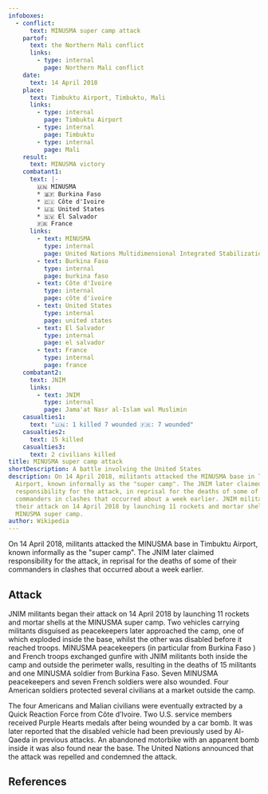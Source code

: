 ```yaml
---
infoboxes:
  - conflict:
      text: MINUSMA super camp attack
    partof:
      text: the Northern Mali conflict
      links:
        - type: internal
          page: Northern Mali conflict
    date:
      text: 14 April 2018
    place:
      text: Timbuktu Airport, Timbuktu, Mali
      links:
        - type: internal
          page: Timbuktu Airport
        - type: internal
          page: Timbuktu
        - type: internal
          page: Mali
    result:
      text: MINUSMA victory
    combatant1:
      text: |-
        🇺🇳 MINUSMA
        * 🇧🇫 Burkina Faso
        * 🇨🇮 Côte d'Ivoire
        * 🇺🇸 United States
        * 🇸🇻 El Salvador
        🇫🇷 France
      links:
        - text: MINUSMA
          type: internal
          page: United Nations Multidimensional Integrated Stabilization Mission in Mali
        - text: Burkina Faso
          type: internal
          page: burkina faso
        - text: Côte d'Ivoire
          type: internal
          page: côte d'ivoire
        - text: United States
          type: internal
          page: united states
        - text: El Salvador
          type: internal
          page: el salvador
        - text: France
          type: internal
          page: france
    combatant2:
      text: JNIM
      links:
        - text: JNIM
          type: internal
          page: Jama'at Nasr al-Islam wal Muslimin
    casualties1:
      text: "🇺🇳: 1 killed 7 wounded 🇫🇷: 7 wounded"
    casualties2:
      text: 15 killed
    casualties3:
      text: 2 civilians killed
title: MINUSMA super camp attack
shortDescription: A battle involving the United States
description: On 14 April 2018, militants attacked the MINUSMA base in Timbuktu
  Airport, known informally as the "super camp". The JNIM later claimed
  responsibility for the attack, in reprisal for the deaths of some of their
  commanders in clashes that occurred about a week earlier. JNIM militants began
  their attack on 14 April 2018 by launching 11 rockets and mortar shells at the
  MINUSMA super camp.
author: Wikipedia
---
```


On 14 April 2018, militants attacked the MINUSMA base in Timbuktu Airport, known informally as the "super camp". The JNIM later claimed responsibility for the attack, in reprisal for the deaths of some of their commanders in clashes that occurred about a week earlier.

## Attack
JNIM militants began their attack on 14 April 2018 by launching 11 rockets and mortar shells at the MINUSMA super camp. Two vehicles carrying militants disguised as peacekeepers later approached the camp, one of which exploded inside the base, whilst the other was disabled before it reached troops. MINUSMA peacekeepers (in particular from Burkina Faso ) and French troops exchanged gunfire with JNIM militants both inside the camp and outside the perimeter walls, resulting in the deaths of 15 militants and one MINUSMA soldier from Burkina Faso. Seven MINUSMA peacekeepers and seven French soldiers were also wounded. Four American soldiers protected several civilians at a market outside the camp.

The four Americans and Malian civilians were eventually extracted by a Quick Reaction Force from Côte d’Ivoire. Two U.S. service members received Purple Hearts medals after being wounded by a car bomb. It was later reported that the disabled vehicle had been previously used by Al-Qaeda in previous attacks. An abandoned motorbike with an apparent bomb inside it was also found near the base. The United Nations announced that the attack was repelled and condemned the attack.

## References
